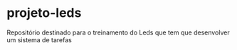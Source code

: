 # projeto-leds
Repositório destinado para o treinamento do Leds que tem que desenvolver um sistema de tarefas
